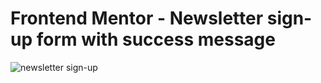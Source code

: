 # Frontend Mentor - Newsletter sign-up form with success message
![newsletter sign-up](https://github.com/Joeybur/Newsletter-sign-up/assets/144486623/69ccde27-2ef5-48d7-9b8e-5c28c4701bfe)

